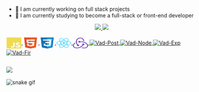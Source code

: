 ### 

- 🔭 I am currently working on full stack projects
- 🌱 I am currently studying to become a full-stack or front-end developer

<div align="center">
  <a href="https://github.com/lvadithe">
  <img height="180em" src="https://github-readme-stats.vercel.app/api?username=lvadithe&show_icons=true&theme=gruvbox&include_all_commits=true&count_private=true"/>
  <img height="180em" src="https://github-readme-stats.vercel.app/api/top-langs/?username=lvadithe&layout=compact&langs_count=7&theme=gruvbox"/>
</div>
  
<div style="display: inline_block"><br>
  <img align="center" alt="Vad-Js" height="30" width="40" src="https://raw.githubusercontent.com/devicons/devicon/master/icons/javascript/javascript-plain.svg">
  <img align="center" alt="Vad-HTML" height="30" width="40" src="https://raw.githubusercontent.com/devicons/devicon/master/icons/html5/html5-original.svg">
  <img align="center" alt="Vad-CSS" height="30" width="40" src="https://raw.githubusercontent.com/devicons/devicon/master/icons/css3/css3-original.svg">
  <img align="center" alt="Vad-React" height="30" width="40" src="https://raw.githubusercontent.com/devicons/devicon/master/icons/react/react-original.svg">
  <img align="center" alt="Vad-Redux" height="30" width="40" src="https://raw.githubusercontent.com/devicons/devicon/master/icons/redux/redux-original.svg">
  <img align="center" alt="Vad-Post" height="30" width="40" src="https://cdn.jsdelivr.net/gh/devicons/devicon/icons/postgresql/postgresql-original-wordmark.svg">
  <img align="center" alt="Vad-Node" height="30" width="40" src="https://cdn.jsdelivr.net/gh/devicons/devicon/icons/nodejs/nodejs-original-wordmark.svg">
  <img align="center" alt="Vad-Exp" height="30" width="40" src="https://cdn.jsdelivr.net/gh/devicons/devicon/icons/express/express-original-wordmark.svg">
  <img align="center" alt="Vad-Fir" height="30" width="40" src="https://cdn.jsdelivr.net/gh/devicons/devicon/icons/firebase/firebase-plain-wordmark.svg">
  
 
   ##
 
<div> 
  <a href="https://www.linkedin.com/in/vadith-gomez-21808a223/" target="_blank"><img src="https://img.shields.io/badge/-LinkedIn-%230077B5?style=for-the-badge&logo=linkedin&logoColor=white" target="_blank"></a> 
 
 ![snake gif](https://github.com/lvadithe/lvadithe/blob/output/github-contribution-grid-snake.gif)
</div>
